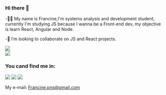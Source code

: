 ### Hi there 👋

-👩‍💻 My name is Francine,I'm systems analysis and development student, currently I'm studying JS because I wanna be a Front-end dev, my objective is learn React, Angular and Node.

-🔭 I’m looking to collaborate on JS and React projects.

<div>
<img align="center" src="https://github-readme-stats.vercel.app/api?username=koemyy&show_icons=true&theme=dracula"/>
</div>

<div>
<img align="center" src="https://github-readme-stats.vercel.app/api/top-langs/?username=koemyy&layout=compact&theme=dracula"/>
</div>

### You cand find me in:

[<img src="https://img.shields.io/badge/LinkedIn-0077B5?style=for-the-badge&logo=linkedin&logoColor=white" />](https://www.linkedin.com/in/francinepns/)
[<img src="https://img.shields.io/badge/replit-667881?style=for-the-badge&logo=replit&logoColor=white" />](https://replit.com/@Koemy)
[<img src="https://img.shields.io/badge/LinkedIn-0077B5?style=for-the-badge&logo=linkedin&logoColor=white" />](https://www.linkedin.com/in/francinepns/)

My e-mail: Francine.pns@gmail.com


